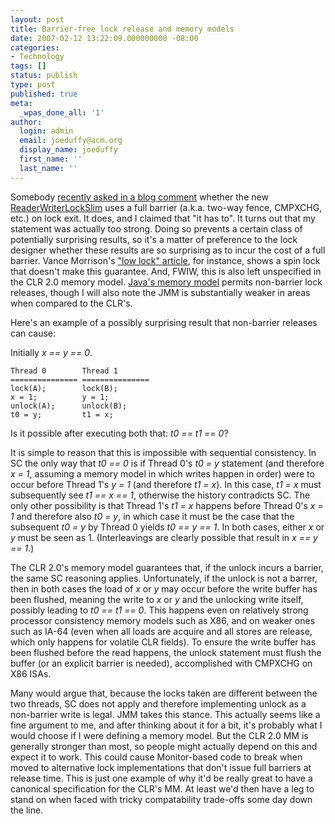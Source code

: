 ```yaml
---
layout: post
title: Barrier-free lock release and memory models
date: 2007-02-12 13:22:09.000000000 -08:00
categories:
- Technology
tags: []
status: publish
type: post
published: true
meta:
  _wpas_done_all: '1'
author:
  login: admin
  email: joeduffy@acm.org
  display_name: joeduffy
  first_name: ''
  last_name: ''
---
```

Somebody [recently asked in a blog comment](http://www.bluebytesoftware.com/blog/CommentView,guid,c4ea3d6d-190a-48f8-a677-44a438d8386b.aspx)
whether the new [ReaderWriterLockSlim](http://www.bluebytesoftware.com/blog/PermaLink,guid,c4ea3d6d-190a-48f8-a677-44a438d8386b.aspx)
uses a full barrier (a.k.a. two-way fence, CMPXCHG, etc.) on lock exit.  It
does, and I claimed that "it has to".  It turns out that my statement was actually
too strong.  Doing so prevents a certain class of potentially surprising results,
so it's a matter of preference to the lock designer whether these results are so
surprising as to incur the cost of a full barrier.  Vance Morrison's ["low lock"
article](http://msdn.microsoft.com/msdnmag/issues/05/10/MemoryModels/), for instance,
shows a spin lock that doesn't make this guarantee.  And, FWIW, this is also
left unspecified in the CLR 2.0 memory model.  [Java's memory model](http://www.cs.umd.edu/~pugh/java/memoryModel/jsr133.pdf)
permits non-barrier lock releases, though I will also note the JMM is substantially
weaker in areas when compared to the CLR's.

Here's an example of a possibly surprising result that non-barrier releases can cause:

Initially _x == y == 0_.

```
Thread 0        Thread 1
=============== ===============
lock(A);        lock(B);
x = 1;          y = 1;
unlock(A);      unlock(B);
t0 = y;         t1 = x;
```

Is it possible after executing both that: _t0 == t1 == 0_?

It is simple to reason that this is impossible with sequential consistency.
In SC the only way that _t0 == 0_ is if Thread 0's _t0 = y_ statement (and therefore
_x = 1_, assuming a memory model in which writes happen in order) were to occur before
Thread 1's _y = 1_ (and therefore _t1 = x_).  In this case, _t1 = x_ must subsequently
see _t1 == x == 1_, otherwise the history contradicts SC.  The only other possibility
is that Thread 1's _t1 = x_ happens before Thread 0's _x = 1_ and therefore also
_t0 = y_, in which case it must be the case that the subsequent _t0 = y_ by Thread
0 yields _t0 == y == 1_.  In both cases, either _x_ or _y_ must be seen
as 1.  (Interleavings are clearly possible that result in _x == y == 1_.)

The CLR 2.0's memory model guarantees that, if the unlock incurs a barrier,
the same SC reasoning applies.  Unfortunately, if the unlock is not a barrer,
then in both cases the load of _x_ or _y_ may occur before the write buffer has been
flushed, meaning the write to _x_ or _y_ and the unlocking write itself, possibly
leading to _t0 == t1 == 0_.  This happens even on relatively strong processor
consistency memory models such as X86, and on weaker ones such as IA-64 (even when
all loads are acquire and all stores are release, which only happens for volatile
CLR fields).  To ensure the write buffer has been flushed before the read happens,
the unlock statement must flush the buffer (or an explicit barrier is needed), accomplished
with CMPXCHG on X86 ISAs.

Many would argue that, because the locks taken are different between the two threads,
SC does not apply and therefore implementing unlock as a non-barrier write is legal.
JMM takes this stance.  This actually seems like a fine argument to me, and
after thinking about it for a bit, it's probably what I would choose if I were defining
a memory model.  But the CLR 2.0 MM is generally stronger than most, so people
might actually depend on this and expect it to work.  This could cause Monitor-based
code to break when moved to alternative lock implementations that don't issue full
barriers at release time.  This is just one example of why it'd be really great
to have a canonical specification for the CLR's MM.  At least we'd then have
a leg to stand on when faced with tricky compatability trade-offs some day down the
line.

